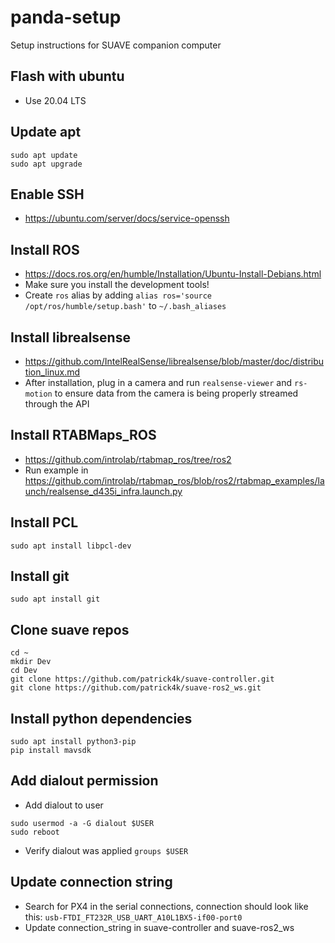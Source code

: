# panda-setup
Setup instructions for SUAVE companion computer

## Flash with ubuntu
- Use 20.04 LTS

## Update apt
```
sudo apt update
sudo apt upgrade
```

## Enable SSH
- https://ubuntu.com/server/docs/service-openssh

## Install ROS
- https://docs.ros.org/en/humble/Installation/Ubuntu-Install-Debians.html
- Make sure you install the development tools!
- Create `ros` alias by adding `alias ros='source /opt/ros/humble/setup.bash'` to `~/.bash_aliases`

## Install librealsense
- https://github.com/IntelRealSense/librealsense/blob/master/doc/distribution_linux.md
- After installation, plug in a camera and run `realsense-viewer` and `rs-motion` to ensure data from the camera is being properly streamed through the API

## Install RTABMaps_ROS
- https://github.com/introlab/rtabmap_ros/tree/ros2
- Run example in https://github.com/introlab/rtabmap_ros/blob/ros2/rtabmap_examples/launch/realsense_d435i_infra.launch.py

## Install PCL
```
sudo apt install libpcl-dev
```

## Install git
```
sudo apt install git
```

## Clone suave repos
```
cd ~
mkdir Dev
cd Dev
git clone https://github.com/patrick4k/suave-controller.git
git clone https://github.com/patrick4k/suave-ros2_ws.git
```

## Install python dependencies
```
sudo apt install python3-pip
pip install mavsdk
```

## Add dialout permission
- Add dialout to user
```
sudo usermod -a -G dialout $USER
sudo reboot
```
- Verify dialout was applied `groups $USER`

## Update connection string
- Search for PX4 in the serial connections, connection should look like this: `usb-FTDI_FT232R_USB_UART_A10L1BX5-if00-port0`
- Update connection_string in suave-controller and suave-ros2_ws
